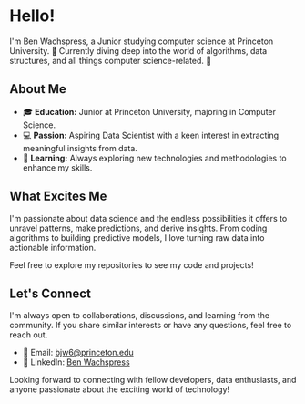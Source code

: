 # Hello! 

I'm Ben Wachspress, a Junior studying computer science at Princeton University. 🐅 Currently diving deep into the world of algorithms, data structures, and all things computer science-related. 🚀

## About Me

- 🎓 **Education:** Junior at Princeton University, majoring in Computer Science.
- 💻 **Passion:** Aspiring Data Scientist with a keen interest in extracting meaningful insights from data.
- 🌱 **Learning:** Always exploring new technologies and methodologies to enhance my skills.

## What Excites Me

I'm passionate about data science and the endless possibilities it offers to unravel patterns, make predictions, and derive insights. From coding algorithms to building predictive models, I love turning raw data into actionable information.

Feel free to explore my repositories to see my code and projects!

## Let's Connect

I'm always open to collaborations, discussions, and learning from the community. If you share similar interests or have any questions, feel free to reach out.

- 📧 Email: [bjw6@princeton.edu](mailto:bjw6@princeton.edu)
- 💼 LinkedIn: [Ben Wachspress](https://www.linkedin.com/in/benwachspress/)

Looking forward to connecting with fellow developers, data enthusiasts, and anyone passionate about the exciting world of technology!
